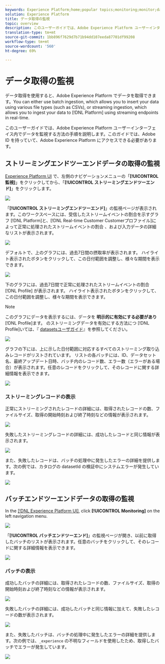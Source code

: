 ```yaml
---
keywords: Experience Platform;home;popular topics;monitoring;monitor;data flows
solution: Experience Platform
title: データ取得の監視
topic: overview
description: このユーザーガイドでは、Adobe Experience Platform ユーザーインターフェイス内でデータを監視する方法の手順を説明します。このガイドでは、Adobe ID を持っていて、Adobe Experience Platform にアクセスできる必要があります。
translation-type: tm+mt
source-git-commit: 1bb896f7629d7b71b94dd107eeda87701df99208
workflow-type: tm+mt
source-wordcount: '560'
ht-degree: 69%

---
```



# データ取得の監視

データ取得を使用すると、Adobe Experience Platform でデータを取得できます。You can either use batch ingestion, which allows you to insert your data using various file types (such as CSVs), or streaming ingestion, which allows you to ingest your data to [!DNL Platform] using streaming endpoints in real-time.

このユーザーガイドでは、Adobe Experience Platform ユーザーインターフェイス内でデータを監視する方法の手順を説明します。このガイドでは、Adobe ID を持っていて、Adobe Experience Platform にアクセスできる必要があります。

## ストリーミングエンドツーエンドデータの取得の監視

[Experience Platform UI](https://platform.adobe.com) で、左側のナビゲーションメニューの「**[!UICONTROL 監視]**」をクリックしてから、「**[!UICONTROL ストリーミングエンドツーエンド]**」をクリックします。

![](../images/quality/monitor-data-flows/click-streaming-end-to-end.png)

「**[!UICONTROL ストリーミングエンドツーエンド]**」の監視ページが表示されます。このワークスペースには、受信したストリームイベントの割合を示すグラフ [!DNL Platform]と、[!DNL Real-time Customer Customerプロファイル]によって正常に処理されたストリームイベントの割合 [](../../profile/home.md)、および入力データの詳細なリストが表示されます。

![](../images/quality/monitor-data-flows/list-streams.png)

デフォルトで、上のグラフには、過去7日間の摂取率が表示されます。 ハイライト表示されたボタンをクリックして、この日付範囲を調整し、様々な期間を表示できます。

![](../images/quality/monitor-data-flows/list-streams-focus-on-top-graph.png)

下のグラフには、過去7日間で正常に処理されたストリームイベントの割合 [!DNL Profile] が表示されます。 ハイライト表示されたボタンをクリックして、この日付範囲を調整し、様々な期間を表示できます。

>[!NOTE]
>
>このグラフにデータを表示するには、データを **明示的に有効にする必要があり**[!DNL Profile]ます。 のストリーミングデータを有効にする方法につ [!DNL Profile]いては、『 [datasetsユーザガイド](../../catalog/datasets/user-guide.md#enable-a-dataset-for-real-time-customer-profile)』を参照してください。

![](../images/quality/monitor-data-flows/list-streams-focus-on-bottom-graph.png)

グラフの下には、上に示した日付範囲に対応するすべてのストリーミング取り込みレコードがリストされています。 リストの各バッチには、ID、データセット名、最終アップデート日時、バッチ内のレコード数、エラー数（エラーがある場合）が表示されます。任意のレコードをクリックして、そのレコードに関する詳細情報を表示できます。

![](../images/quality/monitor-data-flows/list-streams-focus-on-streams.png)

### ストリーミングレコードの表示

正常にストリーミングされたレコードの詳細には、取得されたレコードの数、ファイルサイズ、取得の開始時刻および終了時刻などの情報が表示されます。

![](../images/quality/monitor-data-flows/successful-streaming-record.png)

失敗したストリーミングレコードの詳細には、成功したレコードと同じ情報が表示されます。

![](../images/quality/monitor-data-flows/failed-batch.png)

また、失敗したレコードは、バッチの処理中に発生したエラーの詳細を提供します。次の例では、カタログの datasetId の検証中にシステムエラーが発生しています。

![](../images/quality/monitor-data-flows/failed-batch-details.png)

## バッチエンドツーエンドデータの取得の監視

In the [[!DNL Experience Platform UI]](https://platform.adobe.com), click  **[!UICONTROL Monitoring]**  on the left navigation menu.

![](../images/quality/monitor-data-flows/click-monitoring.png)

「**[!UICONTROL バッチエンドツーエンド]**」の監視ページが開き、以前に取得したバッチのリストが表示されます。任意のバッチをクリックして、そのレコードに関する詳細情報を表示できます。

![](../images/quality/monitor-data-flows/list-batches.png)

### バッチの表示

成功したバッチの詳細には、取得されたレコードの数、ファイルサイズ、取得の開始時刻および終了時刻などの情報が表示されます。

![](../images/quality/monitor-data-flows/successful-batch.png)

失敗したバッチの詳細には、成功したバッチと同じ情報に加えて、失敗したレコードの数が表示されます。

![](../images/quality/monitor-data-flows/failed-streaming-record.png)

また、失敗したバッチは、バッチの処理中に発生したエラーの詳細を提供します。次の例では、`_experience` の不明なフィールドを使用したため、取得したバッチでエラーが発生しています。

![](../images/quality/monitor-data-flows/failed-streaming-record-details.png)